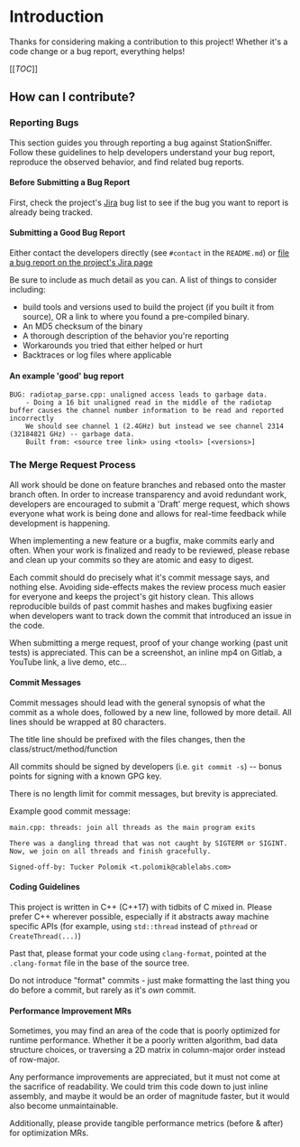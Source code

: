 # Introduction

Thanks for considering making a contribution to this project! Whether it's a code change or a bug report, everything helps!

[[_TOC_]]

## How can I contribute?

### Reporting Bugs

This section guides you through reporting a bug against StationSniffer.
Follow these guidelines to help developers understand your bug report, reproduce the observed behavior, and find related bug reports.

#### Before Submitting a Bug Report

First, check the project's [Jira](https://prplfoundationcloud.atlassian.net/jira/software/c/projects/PPM/issues/) bug list to see if the bug you want to report is already being tracked.

#### Submitting a Good Bug Report

Either contact the developers directly (see `#contact` in the `README.md`) or [file a bug report on the project's Jira page](https://prplfoundationcloud.atlassian.net/jira/software/c/projects/PPM/issues/)

Be sure to include as much detail as you can. A list of things to consider including: 

- build tools and versions used to build the project (if you built it from source), OR a link to where you found a pre-compiled binary.
- An MD5 checksum of the binary
- A thorough description of the behavior you're reporting
- Workarounds you tried that either helped or hurt
- Backtraces or log files where applicable

#### An example 'good' bug report

```
BUG: radiotap_parse.cpp: unaligned access leads to garbage data.
    - Doing a 16 bit unaligned read in the middle of the radiotap buffer causes the channel number information to be read and reported incorrectly
    We should see channel 1 (2.4GHz) but instead we see channel 2314 (32184821 GHz) -- garbage data.
    Built from: <source tree link> using <tools> [<versions>]
```

### The Merge Request Process

All work should be done on feature branches and rebased onto the master branch often. In order to increase transparency and avoid redundant work, developers are encouraged to submit a 'Draft' merge request, which shows everyone what work is being done and allows for real-time feedback while development is happening.

When implementing a new feature or a bugfix, make commits early and often. When your work is finalized and ready to be reviewed, please rebase and clean up your commits so they are atomic and easy to digest.

Each commit should do precisely what it's commit message says, and nothing else. Avoiding side-effects makes the review process much easier for everyone and keeps the project's git history clean. This allows reproducible builds of past commit hashes and makes bugfixing easier when developers want to track down the commit that introduced an issue in the code.

When submitting a merge request, proof of your change working (past unit tests) is appreciated. This can be a screenshot, an inline mp4 on Gitlab, a YouTube link, a live demo, etc...

#### Commit Messages

Commit messages should lead with the general synopsis of what the commit as a whole does, followed by a new line, followed by more detail. All lines should be wrapped at 80 characters.

The title line should be prefixed with the files changes, then the class/struct/method/function

All commits should be signed by developers (i.e. `git commit -s`) -- bonus points for signing with a known GPG key.

There is no length limit for commit messages, but brevity is appreciated.

Example good commit message:
```
main.cpp: threads: join all threads as the main program exits

There was a dangling thread that was not caught by SIGTERM or SIGINT.
Now, we join on all threads and finish gracefully.

Signed-off-by: Tucker Polomik <t.polomik@cablelabs.com>
```

#### Coding Guidelines

This project is written in C++ (C++17) with tidbits of C mixed in. Please prefer C++ wherever possible, especially if it abstracts away machine specific APIs (for example, using `std::thread` instead of `pthread` or `CreateThread(...)`)

Past that, please format your code using `clang-format`, pointed at the `.clang-format` file in the base of the source tree.

Do not introduce "format" commits - just make formatting the last thing you do before a commit, but rarely as it's _own_ commit.

#### Performance Improvement MRs

Sometimes, you may find an area of the code that is poorly optimized for runtime performance. Whether it be a poorly written algorithm, bad data structure choices, or traversing a 2D matrix in column-major order instead of row-major. 

Any performance improvements are appreciated, but it must not come at the sacrifice of readability. We could trim this code down to just inline assembly, and maybe it would be an order of magnitude faster, but it would also become unmaintainable.

Additionally, please provide tangible performance metrics (before & after) for optimization MRs.
